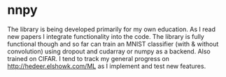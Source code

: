 # nnpy
The library is being developed primarily for my own education.  As I read new papers I integrate functionality into the code.  The library is fully functional though and so far can train an MNIST classifier (with & without convolution) using dropout and cudarray or numpy as a backend.  Also trained on CIFAR.  I tend to track my general progress on http://hedeer.elshowk.com/ML as I implement and test new features.
